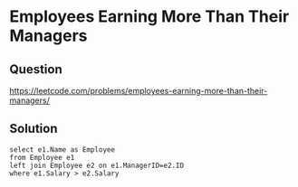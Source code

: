 # Employees Earning More Than Their Managers
## Question
https://leetcode.com/problems/employees-earning-more-than-their-managers/
## Solution
```
select e1.Name as Employee
from Employee e1
left join Employee e2 on e1.ManagerID=e2.ID
where e1.Salary > e2.Salary
```
